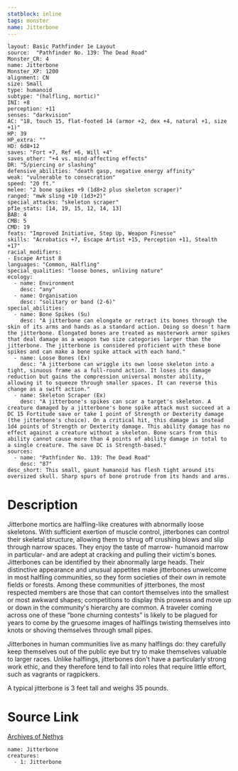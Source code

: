 ```yaml
---
statblock: inline
tags: monster
name: Jitterbone
---
```

```statblock
layout: Basic Pathfinder 1e Layout
source:  "Pathfinder No. 139: The Dead Road"
Monster_CR: 4
name: Jitterbone
Monster_XP: 1200
alignment: CN
size: Small
type: humanoid
subtype: "(halfling, mortic)"
INI: +8
perception: +11
senses: "darkvision"
AC: "18, touch 15, flat-footed 14 (armor +2, dex +4, natural +1, size +1)"
HP: 39
HP_extra: ""
HD: 6d8+12
saves: "Fort +7, Ref +6, Will +4"
saves_other: "+4 vs. mind-affecting effects"
DR: "5/piercing or slashing"
defensive_abilities: "death gasp, negative energy affinity"
weak: "vulnerable to consecration"
speed: "20 ft."
melee: "2 bone spikes +9 (1d8+2 plus skeleton scraper)"
ranged: "mwk sling +10 (1d3+2)"
special_attacks: "skeleton scraper"
pf1e_stats: [14, 19, 15, 12, 14, 13]
BAB: 4
CMB: 5
CMD: 19
feats: "Improved Initiative, Step Up, Weapon Finesse"
skills: "Acrobatics +7, Escape Artist +15, Perception +11, Stealth +17"
racial_modifiers:
- Escape Artist 8
languages: "Common, Halfling"
special_qualities: "loose bones, unliving nature"
ecology:
  - name: Environment
    desc: "any"
  - name: Organisation
    desc: "solitary or band (2-6)"
special_abilities:
  - name: Bone Spikes (Su)
    desc: "A jitterbone can elongate or retract its bones through the skin of its arms and hands as a standard action. Doing so doesn't harm the jitterbone. Elongated bones are treated as masterwork armor spikes that deal damage as a weapon two size categories larger than the jitterbone. The jitterbone is considered proficient with these bone spikes and can make a bone spike attack with each hand."
  - name: Loose Bones (Ex)
    desc: "A jitterbone can wriggle its own loose skeleton into a tight, sinuous frame as a full-round action. It loses its damage reduction but gains the compression universal monster ability, allowing it to squeeze through smaller spaces. It can reverse this change as a swift action."
  - name: Skeleton Scraper (Ex)
    desc: "A jitterbone's spikes can scar a target's skeleton. A creature damaged by a jitterbone's bone spike attack must succeed at a DC 15 Fortitude save or take 1 point of Strength or Dexterity damage (the jitterbone's choice). On a critical hit, this damage is instead 1d4 points of Strength or Dexterity damage. This ability damage has no effect against a creature without a skeleton. Bone scars from this ability cannot cause more than 4 points of ability damage in total to a single creature. The save DC is Strength-based."
sources:
  - name: "Pathfinder No. 139: The Dead Road"
    desc: "87"
desc_short: This small, gaunt humanoid has flesh tight around its oversized skull. Sharp spurs of bone protrude from its hands and arms.
```
# Description
Jitterbone mortics are halfling-like creatures with abnormally loose skeletons. With sufficient exertion of muscle control, jitterbones can control their skeletal structure, allowing them to shrug off crushing blows and slip through narrow spaces. They enjoy the taste of marrow- humanoid marrow in particular- and are adept at cracking and pulling their victim's bones. Jitterbones can be identified by their abnormally large heads. Their distinctive appearance and unusual appetites make jitterbones unwelcome in most halfling communities, so they form societies of their own in remote fields or forests. Among these communities of jitterbones, the most respected members are those that can contort themselves into the smallest or most awkward shapes; competitions to display this prowess and move up or down in the community's hierarchy are common. A traveler coming across one of these “bone churning contests” is likely to be plagued for years to come by the gruesome images of halflings twisting themselves into knots or shoving themselves through small pipes.

 Jitterbones in human communities live as many halflings do: they carefully keep themselves out of the public eye but try to make themselves valuable to larger races. Unlike halflings, jitterbones don't have a particularly strong work ethic, and they therefore tend to fall into roles that require little effort, such as vagrants or ragpickers.

 A typical jitterbone is 3 feet tall and weighs 35 pounds.
# Source Link
[Archives of Nethys](https://aonprd.com/MonsterDisplay.aspx?ItemName=Jitterbone)
```encounter-table
name: Jitterbone
creatures:
  - 1: Jitterbone
```
